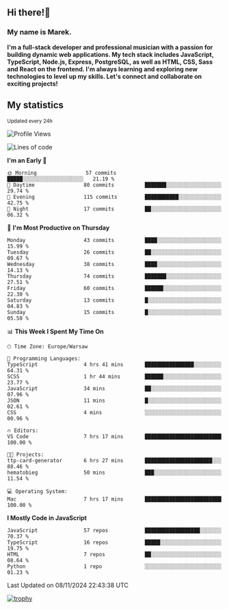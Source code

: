 ## Hi there!👋 ##
### My name is Marek. ###

**I'm a full-stack developer and professional musician with a passion for building dynamic web applications. My tech stack includes JavaScript, TypeScript, Node.js, Express, PostgreSQL, as well as HTML, CSS, Sass and React on the frontend. I'm always learning and exploring new technologies to level up my skills. Let's connect and collaborate on exciting projects!**

## My statistics ##
<sub>Updated every 24h</sub>
<!--START_SECTION:waka-->
![Profile Views](http://img.shields.io/badge/Profile%20Views-0-blue)

![Lines of code](https://img.shields.io/badge/From%20Hello%20World%20I%27ve%20Written-25.5%20thousand%20lines%20of%20code-blue)

**I'm an Early 🐤** 

```text
🌞 Morning                57 commits          █████░░░░░░░░░░░░░░░░░░░░   21.19 % 
🌆 Daytime                80 commits          ███████░░░░░░░░░░░░░░░░░░   29.74 % 
🌃 Evening                115 commits         ███████████░░░░░░░░░░░░░░   42.75 % 
🌙 Night                  17 commits          ██░░░░░░░░░░░░░░░░░░░░░░░   06.32 % 
```
📅 **I'm Most Productive on Thursday** 

```text
Monday                   43 commits          ████░░░░░░░░░░░░░░░░░░░░░   15.99 % 
Tuesday                  26 commits          ██░░░░░░░░░░░░░░░░░░░░░░░   09.67 % 
Wednesday                38 commits          ████░░░░░░░░░░░░░░░░░░░░░   14.13 % 
Thursday                 74 commits          ███████░░░░░░░░░░░░░░░░░░   27.51 % 
Friday                   60 commits          ██████░░░░░░░░░░░░░░░░░░░   22.30 % 
Saturday                 13 commits          █░░░░░░░░░░░░░░░░░░░░░░░░   04.83 % 
Sunday                   15 commits          █░░░░░░░░░░░░░░░░░░░░░░░░   05.58 % 
```


📊 **This Week I Spent My Time On** 

```text
🕑︎ Time Zone: Europe/Warsaw

💬 Programming Languages: 
TypeScript               4 hrs 41 mins       ████████████████░░░░░░░░░   64.31 % 
SCSS                     1 hr 44 mins        ██████░░░░░░░░░░░░░░░░░░░   23.77 % 
JavaScript               34 mins             ██░░░░░░░░░░░░░░░░░░░░░░░   07.96 % 
JSON                     11 mins             █░░░░░░░░░░░░░░░░░░░░░░░░   02.61 % 
CSS                      4 mins              ░░░░░░░░░░░░░░░░░░░░░░░░░   00.96 % 

🔥 Editors: 
VS Code                  7 hrs 17 mins       █████████████████████████   100.00 % 

🐱‍💻 Projects: 
ttp-card-generator       6 hrs 27 mins       ██████████████████████░░░   88.46 % 
hematobieg               50 mins             ███░░░░░░░░░░░░░░░░░░░░░░   11.54 % 

💻 Operating System: 
Mac                      7 hrs 17 mins       █████████████████████████   100.00 % 
```

**I Mostly Code in JavaScript** 

```text
JavaScript               57 repos            ██████████████████░░░░░░░   70.37 % 
TypeScript               16 repos            █████░░░░░░░░░░░░░░░░░░░░   19.75 % 
HTML                     7 repos             ██░░░░░░░░░░░░░░░░░░░░░░░   08.64 % 
Python                   1 repo              ░░░░░░░░░░░░░░░░░░░░░░░░░   01.23 % 
```




 Last Updated on 08/11/2024 22:43:38 UTC
<!--END_SECTION:waka-->
[![trophy](https://github-profile-trophy.vercel.app/?username=ryo-ma&theme=onedark)](https://github.com/ryo-ma/github-profile-trophy)
<!--
**MarekSax/MarekSax** is a ✨ _special_ ✨ repository because its `README.md` (this file) appears on your GitHub profile.

Here are some ideas to get you started:

- 🔭 I’m currently working on ...
- 🌱 I’m currently learning ...
- 👯 I’m looking to collaborate on ...
- 🤔 I’m looking for help with ...
- 💬 Ask me about ...
- 📫 How to reach me: ...
- 😄 Pronouns: ...
- ⚡ Fun fact: ...
-->
